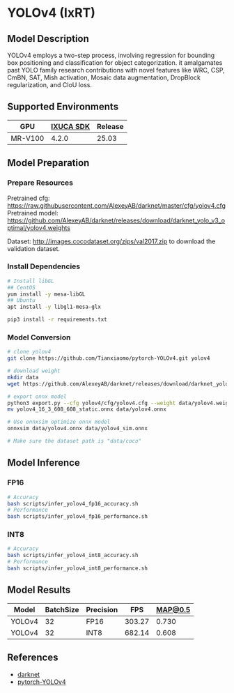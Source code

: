 # YOLOv4 (IxRT)

## Model Description

YOLOv4 employs a two-step process, involving regression for bounding box positioning and classification for object categorization. it amalgamates past YOLO family research contributions with novel features like WRC, CSP, CmBN, SAT, Mish activation, Mosaic data augmentation, DropBlock regularization, and CIoU loss.

## Supported Environments

| GPU    | [IXUCA SDK](https://gitee.com/deep-spark/deepspark#%E5%A4%A9%E6%95%B0%E6%99%BA%E7%AE%97%E8%BD%AF%E4%BB%B6%E6%A0%88-ixuca) | Release |
|--------|-----------|---------|
| MR-V100 | 4.2.0     |  25.03  |

## Model Preparation

### Prepare Resources

Pretrained cfg: <https://raw.githubusercontent.com/AlexeyAB/darknet/master/cfg/yolov4.cfg>
Pretrained model: <https://github.com/AlexeyAB/darknet/releases/download/darknet_yolo_v3_optimal/yolov4.weights>

Dataset: <http://images.cocodataset.org/zips/val2017.zip> to download the validation dataset.

### Install Dependencies

```bash
# Install libGL
## CentOS
yum install -y mesa-libGL
## Ubuntu
apt install -y libgl1-mesa-glx

pip3 install -r requirements.txt
```

### Model Conversion

```bash
# clone yolov4
git clone https://github.com/Tianxiaomo/pytorch-YOLOv4.git yolov4

# download weight
mkdir data
wget https://github.com/AlexeyAB/darknet/releases/download/darknet_yolo_v3_optimal/yolov4.weights -P data

# export onnx model
python3 export.py --cfg yolov4/cfg/yolov4.cfg --weight data/yolov4.weights --batchsize 16 --output data/yolov4.onnx
mv yolov4_16_3_608_608_static.onnx data/yolov4.onnx

# Use onnxsim optimize onnx model
onnxsim data/yolov4.onnx data/yolov4_sim.onnx

# Make sure the dataset path is "data/coco"
```

## Model Inference

### FP16

```bash
# Accuracy
bash scripts/infer_yolov4_fp16_accuracy.sh
# Performance
bash scripts/infer_yolov4_fp16_performance.sh
```

### INT8

```bash
# Accuracy
bash scripts/infer_yolov4_int8_accuracy.sh
# Performance
bash scripts/infer_yolov4_int8_performance.sh
```

## Model Results

| Model  | BatchSize | Precision | FPS    | MAP@0.5 |
| ------ | --------- | --------- | ------ | ------- |
| YOLOv4 | 32        | FP16      | 303.27 | 0.730   |
| YOLOv4 | 32        | INT8      | 682.14 | 0.608   |

## References

- [darknet](https://github.com/AlexeyAB/darknet)
- [pytorch-YOLOv4](https://github.com/Tianxiaomo/pytorch-YOLOv4)
